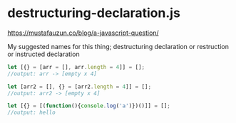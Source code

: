 # destructuring-declaration.js
https://mustafauzun.co/blog/a-javascript-question/

My suggested names for this thing; destructuring declaration or restruction or instructed declaration

```js
let [{} = [arr = [], arr.length = 4]] = [];
//output: arr -> [empty x 4]

let [arr2 = [], {} = [arr2.length = 4]] = [];
//output: arr2 -> [empty x 4]

let [{} = [(function(){console.log('a')})()]] = [];
//output: hello
```
